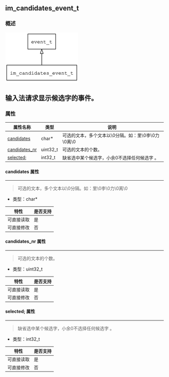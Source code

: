 ## im\_candidates\_event\_t
### 概述
![image](images/im_candidates_event_t_0.png)

输入法请求显示候选字的事件。
----------------------------------
### 属性
<p id="im_candidates_event_t_properties">

| 属性名称 | 类型 | 说明 | 
| -------- | ----- | ------------ | 
| <a href="#im_candidates_event_t_candidates">candidates</a> | char* | 可选的文本，多个文本以\0分隔。如：里\0李\0力\0离\0 |
| <a href="#im_candidates_event_t_candidates_nr">candidates\_nr</a> | uint32\_t | 可选的文本的个数。 |
| <a href="#im_candidates_event_t_selected;">selected;</a> | int32\_t | 缺省选中某个候选字，小余0不选择任何候选字 。 |
#### candidates 属性
-----------------------
> <p id="im_candidates_event_t_candidates">可选的文本，多个文本以\0分隔。如：里\0李\0力\0离\0

* 类型：char*

| 特性 | 是否支持 |
| -------- | ----- |
| 可直接读取 | 是 |
| 可直接修改 | 否 |
#### candidates\_nr 属性
-----------------------
> <p id="im_candidates_event_t_candidates_nr">可选的文本的个数。

* 类型：uint32\_t

| 特性 | 是否支持 |
| -------- | ----- |
| 可直接读取 | 是 |
| 可直接修改 | 否 |
#### selected; 属性
-----------------------
> <p id="im_candidates_event_t_selected;">缺省选中某个候选字，小余0不选择任何候选字 。

* 类型：int32\_t

| 特性 | 是否支持 |
| -------- | ----- |
| 可直接读取 | 是 |
| 可直接修改 | 否 |
